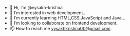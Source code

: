 - 👋 Hi, I’m @vysakh-krishna
- 👀 I’m interested in web development...
- 🌱 I’m currently learning HTML,CSS,JavaScript and Java...
- 💞️ I’m looking to collaborate on frontend development.
- 📫 How to reach me vysakhkrishna00@gmail.com.

<!---
vysakh-krishna/vysakh-krishna is a ✨ special ✨ repository because its `README.md` (this file) appears on your GitHub profile.
You can click the Preview link to take a look at your changes.
--->
